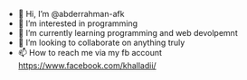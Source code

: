 - 👋 Hi, I’m @abderrahman-afk
- 👀 I’m interested in programming 
- 🌱 I’m currently learning programming and web devolpemnt
- 💞️ I’m looking to collaborate on anything truly
- 📫 How to reach me via my fb account https://www.facebook.com/khalladii/

